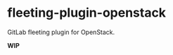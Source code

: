 fleeting-plugin-openstack
=========================

GitLab fleeting plugin for OpenStack.

**WIP**
